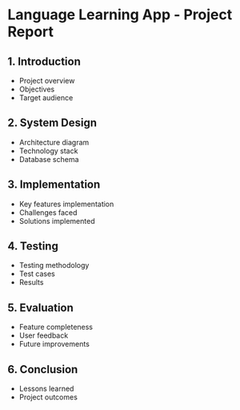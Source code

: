 # Language Learning App - Project Report

## 1. Introduction
- Project overview
- Objectives
- Target audience

## 2. System Design
- Architecture diagram
- Technology stack
- Database schema

## 3. Implementation
- Key features implementation
- Challenges faced
- Solutions implemented

## 4. Testing
- Testing methodology
- Test cases
- Results

## 5. Evaluation
- Feature completeness
- User feedback
- Future improvements

## 6. Conclusion
- Lessons learned
- Project outcomes
